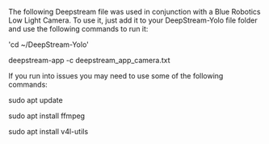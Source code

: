 The following Deepstream file was used in conjunction with a Blue Robotics Low Light Camera. 
To use it, just add it to your DeepStream-Yolo file folder and use the following commands to run it:

'cd ~/DeepStream-Yolo'

deepstream-app -c deepstream_app_camera.txt


If you run into issues you may need to use some of the following commands:

sudo apt update

sudo apt install ffmpeg

sudo apt install v4l-utils
